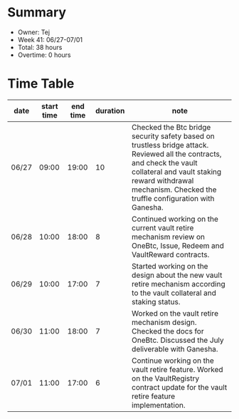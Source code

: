 # Summary
* Owner: Tej
* Week 41: 06/27-07/01
* Total: 38 hours
* Overtime: 0 hours

# Time Table
| date  | start time  | end time | duration  |  note |
|---|---|---|---|---|
| 06/27  | 09:00  | 19:00  | 10 | Checked the Btc bridge security safety based on trustless bridge attack. Reviewed all the contracts, and check the vault collateral and vault staking reward withdrawal mechanism. Checked the truffle configuration with Ganesha. |
| 06/28  | 10:00  | 18:00  | 8 | Continued working on the current vault retire mechanism review on OneBtc, Issue, Redeem and VaultReward contracts. |
| 06/29  | 10:00  | 17:00  | 7 | Started working on the design about the new vault retire mechanism according to the vault collateral and staking status. |
| 06/30  | 11:00  | 18:00  | 7 | Worked on the vault retire mechanism design. Checked the docs for OneBtc. Discussed the July deliverable with Ganesha. |
| 07/01  | 11:00  | 17:00  | 6 | Continue working on the vault retire feature. Worked on the VaultRegistry contract update for the vault retire feature implementation. |
